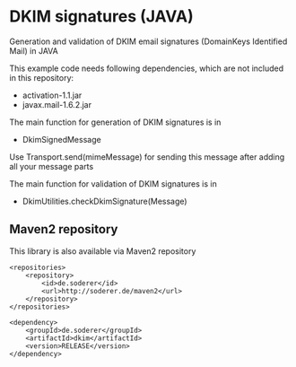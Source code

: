 # DKIM signatures (JAVA)
Generation and validation of DKIM email signatures (DomainKeys Identified Mail) in JAVA

This example code needs following dependencies, which are not included in this repository:
- activation-1.1.jar
- javax.mail-1.6.2.jar

The main function for generation of DKIM signatures is in
- DkimSignedMessage

Use Transport.send(mimeMessage) for sending this message after adding all your message parts

The main function for validation of DKIM signatures is in
- DkimUtilities.checkDkimSignature(Message)

## Maven2 repository
This library is also available via Maven2 repository
 
	<repositories>
		<repository>
			<id>de.soderer</id>
			<url>http://soderer.de/maven2</url>
		</repository>
	</repositories>

	<dependency>
		<groupId>de.soderer</groupId>
		<artifactId>dkim</artifactId>
		<version>RELEASE</version>
	</dependency>